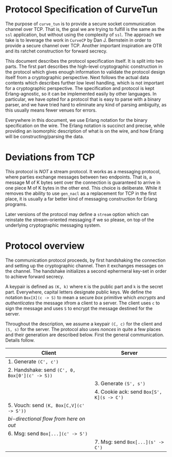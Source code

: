 # Protocol Specification of CurveTun

The purpose of `curve_tun` is to provide a secure socket communication channel over TCP. That is, the goal we are trying to fulfill is the same as the `ssl` application, but without using the complexity of `ssl`. The approach we take is to leverage the work in `CurveCP` by Dan J. Bernstein in order to provide a secure channel over TCP. Another important inspiration are OTR and its ratchet construction for forward secrecy.

This document describes the protocol specification itself. It is split into two parts. The first part describes the high-level cryptographic construction in the protocol which gives enough information to validate the protocol design itself from a cryptographic perspective. Next follows the actual data contents which describes further low level handling, which is not important for a cryptographic perspective. The specification and protocol is kept Erlang-agnostic, so it can be implemented easily by other languages. In particular, we have opted for a protocol that is easy to parse with a binary parser, and we have tried hard to eliminate any kind of parsing ambiguity, as this usually means fewer venues for errors.

Everywhere in this document, we use Erlang notation for the binary specification on the wire. The Erlang notation is succinct and precise, while providing an isomorphic description of what is on the wire, and how Erlang will be constructing/parsing the data.

# Deviations from TCP

This protocol is *NOT* a stream protocol. It works as a messaging protocol, where parties exchange messages between two endpoints. That is, a message M of K bytes sent over the connection is guaranteed to arrive in one piece M of K bytes in the other end. This choice is deliberate. While it removes the ability to use `gen_nacl` as a replacement for TCP in the first place, it is usually a far better kind of messaging construction for Erlang programs.

Later versions of the protocol may define a `stream` option which can reinstate the stream-oriented messaging if we so please, on top of the underlying cryptographic messaging system.

# Protocol overview

The communication protocol proceeds, by first handshaking the connection and setting up the cryptographic channel. Then it exchanges messages on the channel. The handshake initializes a second ephermeral key-set in order to achieve forward secrecy.

A keypair is defined as `(K, k)` where `K` is the public part and `k` is the secret part. Everywhere, capital letters designate public keys. We define the notation `Box[X](c -> S)` to mean a secure *box* primitive which *encrypts* and *authenticates* the message `X`from a client to a server. The client uses `c` to sign the message and uses `S` to encrypt the message destined for the server.

Throughout the description, we assume a keypair `(C, c)` for the client and `(S, s)` for the server. The protocol also uses *nonces* in quite a few places and their generation are described below. First the general communication. Details follow.

| Client  | Server     |
|---------|------------|
| 1. Generate `(C', c')` | |
| 2. Handshake: send `(C', 0, Box[0'](c' -> S))` | |
| | 3. Generate `(S', s')` |
| | 4. Cookie ack: send `Box[S', K](s -> C')` |
| 5. Vouch: send `(K, Box[C,V](c' -> S'))` | |
| *bi-directional flow from here on out* | |
| 6. Msg: send `Box[...](c' -> S')` | |
| | 7. Msg: send `Box[...](s' -> C')` |

